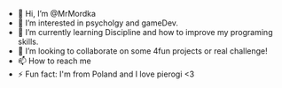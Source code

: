 - 👋 Hi, I’m @MrMordka
- 👀 I’m interested in psycholgy and gameDev.
- 🌱 I’m currently learning Discipline and how to improve my programing skills.
- 💞️ I’m looking to collaborate on some 4fun projects or real challenge!
- 📫 How to reach me 
- ⚡ Fun fact: I'm from Poland and I love pierogi <3

<!---
MrMordka/MrMordka is a ✨ special ✨ repository because its `README.md` (this file) appears on your GitHub profile.
You can click the Preview link to take a look at your changes.
--->
